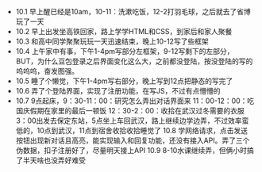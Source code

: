* 10.1 早上醒已经是10am，10-11：洗漱吃饭，12-2打羽毛球，之后就去了省博玩了一天
* 10.2 早上出发坐高铁回家，路上学学HTML和CSS，到家后和家人聚餐
* 10.3 和高中同学聚聚玩玩一天迅速结束，晚上10-12写了些框架
* 10.4 上午家中有事，下午1-4pm写部分左框架，9-12写剩下的左部分，BUT，为什么豆包登录之后界面变化这么大，之前都没登陆，按没登陆的写的呜呜呜，奋发图强。
* 10.5 睡了个懒觉，下午1-4pm写右部分，晚上写到12点把静态的写完了
* 10.6 弄了个登陆界面，实现了注册功能，在写JS，不过有点懵懵的
* 10.7 9点起床，9：30-11：00：研究怎么弄出对话界面来 11：00-12：00：吃国庆假期在家里的最后一顿饭 12：30-2：00：收拾在武汉过冬需要的衣服 3：00出发去保定东站，5点坐上车回武汉，路上继续边学边弄，不过效率蛮低的，10点到武汉，11点到宿舍收拾收拾睡觉了
10.8 学网络请求，点击发送按钮出现新对话且高亮，能实现输入和回复功能，还没有接入API。弄了三个伪数据，扣子注册好了，尽量明天接上API
10.9 8-10水课继续弄，但俩小时搞了半天啥也没弄好难受
